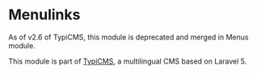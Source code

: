 # Menulinks

As of v2.6 of TypiCMS, this module is deprecated and merged in Menus module.

This module is part of [TypiCMS](https://github.com/TypiCMS/Base), a multilingual CMS based on Laravel 5.  
